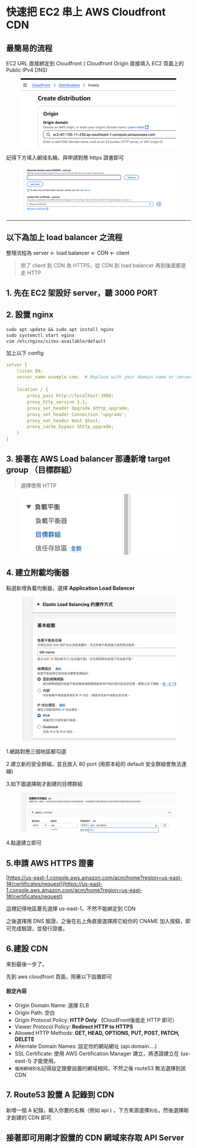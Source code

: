 # 快速把 EC2 串上 AWS Cloudfront CDN

## 最簡易的流程

EC2 URL 直接綁定到 Cloudfront ( Cloudfront Origin 直接填入 EC2 頁面上的 Public IPv4 DNS)

<figure><img src="../.gitbook/assets/截圖 2024-12-06 下午1.54.02.png" alt=""><figcaption></figcaption></figure>

記得下方填入網域名稱，與申請對應 https 證書即可

<figure><img src="../.gitbook/assets/截圖 2024-12-06 下午1.55.31.png" alt=""><figcaption></figcaption></figure>

***

## 以下為加上 load balancer 之流程

整理流程為 server <- load balancer <- CDN <- client

> 除了 client 到 CDN 為 HTTPS，從 CDN 到 load balancer 再到後面都是走 HTTP

## 1. 先在 EC2 架設好 server，聽 3000 PORT

## &#x20;2. 設置 nginx

```
sudo apt update && sudo apt install nginx
sudo systemctl start nginx
vim /etc/nginx/sites-available/default
```

加上以下 config&#x20;

```yaml
server {
    listen 80;
    server_name example.com;  # Replace with your domain name or server IP

    location / {
        proxy_pass http://localhost:3000;
        proxy_http_version 1.1;
        proxy_set_header Upgrade $http_upgrade;
        proxy_set_header Connection 'upgrade';
        proxy_set_header Host $host;
        proxy_cache_bypass $http_upgrade;
    }
}
```

## 3. 接著在 AWS Load balancer 那邊新增 target group （目標群組）

> 選擇使用 HTTP

<figure><img src="../.gitbook/assets/截圖 2024-04-16 下午2.35.54.png" alt=""><figcaption></figcaption></figure>

## 4. 建立附載均衡器

點選新增負載均衡器，選擇 **Application Load Balancer**

<figure><img src="../.gitbook/assets/截圖 2024-04-16 下午2.37.34.png" alt=""><figcaption></figcaption></figure>

1.網路對應三個地區都勾選

2.建立新的安全群組，並且放入 80 port (用原本給的 default 安全群組會無法連線)

3.如下圖選擇剛才創建的目標群組

<figure><img src="../.gitbook/assets/截圖 2024-04-16 下午2.39.13.png" alt=""><figcaption></figcaption></figure>

4.點選建立即可

## 5.申請 AWS HTTPS 證書

[https://us-east-1.console.aws.amazon.com/acm/home?region=us-east-1#/certificates/request](https://us-east-1.console.aws.amazon.com/acm/home?region=us-east-1#/certificates/request)

這裡記得地區要先選擇 us-east-1，不然不能綁定到 CDN

之後選擇用 DNS 驗證，之後在右上角直接選擇將它給你的 CNAME 加入按鈕，即可完成驗證，並發行證書。

## 6.建設 CDN

來到最後一步了。

先到 aws cloudfront 頁面，照著以下設置即可

#### 設定內容

* Origin Domain Name: 選擇 ELB
* Origin Path: 空白
* Origin Protocol Policy: **HTTP Only （**&#x43;loudFront後面走 HTTP 即可）
* Viewer Protocol Policy: **Redirect HTTP to HTTPS**
* Allowed HTTP Methods: **GET, HEAD, OPTIONS, PUT, POST, PATCH, DELETE**
* Alternate Domain Names: 設定你的網站網址 (api.domain....)
* SSL Certificate: 使用 AWS Certification Manager 建立，將憑證建立在 (us-east-1) 才能使用。
* `備用網域別名`記得設定跟要設置的網域相同，不然之後 route53 無法選擇到該 CDN

## 7. Route53 設置 A 記錄到 CDN

新增一個 A 紀錄，輸入你要的名稱（例如 api ) ，下方來源選擇`別名`，然後選擇剛才創建的 CDN 即可

## 接著即可用剛才設置的 CDN 網域來存取 API Server

